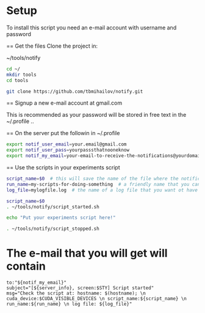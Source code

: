 # Setup
To install this script you need an e-mail account with username and password

== Get the files
Clone the project in:

~/tools/notify

```bash
cd ~/
mkdir tools
cd tools

git clone https://github.com/tbmihailov/notify.git

```

== Signup a new e-mail account at gmail.com

This is recommended as your password will be stored in free text in the ~/.profile ..

== On the server put the followin in ~/.profile

```bash
export notif_user_email=your.email@gmail.com
export notif_user_pass=yourpasssthatnooneknow
export notif_my_email=your-email-to-receive-the-notifications@yourdomain.com

```

== Use the scripts in your experiments script

```bash
script_name=$0  # this will save the name of the file where the notification is sent from
run_name=my-scripts-for-doing-something  # a friendly name that you can recognize what your run is about- this can be also the log file name
log_file=mylogfile.log  # the name of a log file that you want ot have in your e-mail.

script_name=$0
. ~/tools/notify/script_started.sh

echo "Put your experiments script here!"

. ~/tools/notify/script_stopped.sh
```

# The e-mail that you will get will contain

```
to:"${notif_my_email}"
subject="[${server_info}, screen:$STY] Script started"
msg="Check the script at: hostname: $(hostname); \n cuda_device:$CUDA_VISIBLE_DEVICES \n script_name:${script_name} \n run_name:${run_name} \n log file: ${log_file}"
```

